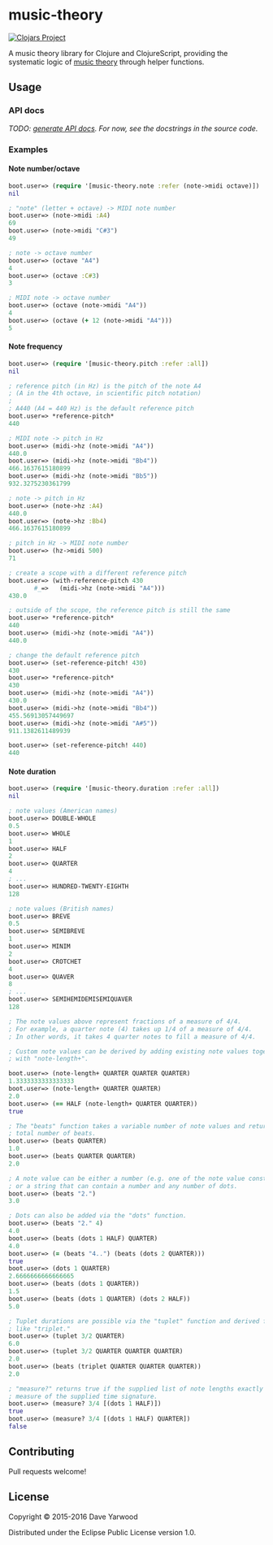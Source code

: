 # music-theory

[![Clojars Project](https://img.shields.io/clojars/v/music-theory.svg)](https://clojars.org/music-theory)

A music theory library for Clojure and ClojureScript, providing the systematic logic of [music theory](https://en.wikipedia.org/wiki/Music_theory) through helper functions.

## Usage

### API docs

*TODO: [generate API docs](https://github.com/daveyarwood/music-theory/issues/11). For now, see the docstrings in the source code.*

### Examples

#### Note number/octave

```clojure
boot.user=> (require '[music-theory.note :refer (note->midi octave)])
nil

; "note" (letter + octave) -> MIDI note number
boot.user=> (note->midi :A4)
69
boot.user=> (note->midi "C#3")
49

; note -> octave number
boot.user=> (octave "A4")
4
boot.user=> (octave :C#3)
3

; MIDI note -> octave number
boot.user=> (octave (note->midi "A4"))
4
boot.user=> (octave (+ 12 (note->midi "A4")))
5
```

#### Note frequency

```clojure
boot.user=> (require '[music-theory.pitch :refer :all])
nil

; reference pitch (in Hz) is the pitch of the note A4
; (A in the 4th octave, in scientific pitch notation)
;
; A440 (A4 = 440 Hz) is the default reference pitch
boot.user=> *reference-pitch*
440

; MIDI note -> pitch in Hz
boot.user=> (midi->hz (note->midi "A4"))
440.0
boot.user=> (midi->hz (note->midi "Bb4"))
466.1637615180899
boot.user=> (midi->hz (note->midi "Bb5"))
932.3275230361799

; note -> pitch in Hz
boot.user=> (note->hz :A4)
440.0
boot.user=> (note->hz :Bb4)
466.1637615180899

; pitch in Hz -> MIDI note number
boot.user=> (hz->midi 500)
71

; create a scope with a different reference pitch
boot.user=> (with-reference-pitch 430
       #_=>   (midi->hz (note->midi "A4")))
430.0

; outside of the scope, the reference pitch is still the same
boot.user=> *reference-pitch*
440
boot.user=> (midi->hz (note->midi "A4"))
440.0

; change the default reference pitch
boot.user=> (set-reference-pitch! 430)
430
boot.user=> *reference-pitch*
430
boot.user=> (midi->hz (note->midi "A4"))
430.0
boot.user=> (midi->hz (note->midi "Bb4"))
455.56913057449697
boot.user=> (midi->hz (note->midi "A#5"))
911.1382611489939

boot.user=> (set-reference-pitch! 440)
440
```

#### Note duration

```clojure
boot.user=> (require '[music-theory.duration :refer :all])
nil

; note values (American names)
boot.user=> DOUBLE-WHOLE
0.5
boot.user=> WHOLE
1
boot.user=> HALF
2
boot.user=> QUARTER
4
; ...
boot.user=> HUNDRED-TWENTY-EIGHTH
128

; note values (British names)
boot.user=> BREVE
0.5
boot.user=> SEMIBREVE
1
boot.user=> MINIM
2
boot.user=> CROTCHET
4
boot.user=> QUAVER
8
; ...
boot.user=> SEMIHEMIDEMISEMIQUAVER
128

; The note values above represent fractions of a measure of 4/4.
; For example, a quarter note (4) takes up 1/4 of a measure of 4/4.
; In other words, it takes 4 quarter notes to fill a measure of 4/4.

; Custom note values can be derived by adding existing note values together
; with "note-length+".

boot.user=> (note-length+ QUARTER QUARTER QUARTER)
1.3333333333333333
boot.user=> (note-length+ QUARTER QUARTER)
2.0
boot.user=> (== HALF (note-length+ QUARTER QUARTER))
true

; The "beats" function takes a variable number of note values and returns the
; total number of beats.
boot.user=> (beats QUARTER)
1.0
boot.user=> (beats QUARTER QUARTER)
2.0

; A note value can be either a number (e.g. one of the note value constants above)
; or a string that can contain a number and any number of dots.
boot.user=> (beats "2.")
3.0

; Dots can also be added via the "dots" function.
boot.user=> (beats "2." 4)
4.0
boot.user=> (beats (dots 1 HALF) QUARTER)
4.0
boot.user=> (= (beats "4..") (beats (dots 2 QUARTER)))
true
boot.user=> (dots 1 QUARTER)
2.6666666666666665
boot.user=> (beats (dots 1 QUARTER))
1.5
boot.user=> (beats (dots 1 QUARTER) (dots 2 HALF))
5.0

; Tuplet durations are possible via the "tuplet" function and derived functions
; like "triplet."
boot.user=> (tuplet 3/2 QUARTER)
6.0
boot.user=> (tuplet 3/2 QUARTER QUARTER QUARTER)
2.0
boot.user=> (beats (triplet QUARTER QUARTER QUARTER))
2.0

; "measure?" returns true if the supplied list of note lengths exactly fills one
; measure of the supplied time signature.
boot.user=> (measure? 3/4 [(dots 1 HALF)])
true
boot.user=> (measure? 3/4 [(dots 1 HALF) QUARTER])
false
```

## Contributing

Pull requests welcome!

## License

Copyright © 2015-2016 Dave Yarwood

Distributed under the Eclipse Public License version 1.0.
